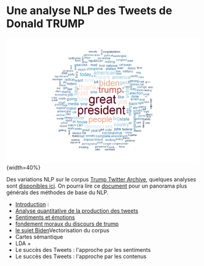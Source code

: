 # Une analyse NLP des Tweets de Donald TRUMP

![](greatpresident.jpeg){width=40%}

Des variations NLP sur le corpus [Trump Twitter Archive](https://www.thetrumparchive.com/), quelques analyses sont [disponibles ici](https://benaventc.github.io/TrumpTwitterArchive_variation/trump.html). On pourra lire ce [document](https://www.researchgate.net/publication/337744581_NLP_text_mining_V40_-_une_introduction_-_cours_programme_doctoral) pour un panorama plus générals des méthodes de base du NLP.

 * [Introduction](https://benaventc.github.io/TrumpTwitterArchive_variation/trump1introduction.html) : 
 * [Analyse quantitative de la production des tweets](https://benaventc.github.io/TrumpTwitterArchive_variation/trump2descriptionquanti.html)
 * [Sentiments et émotions](https://benaventc.github.io/TrumpTwitterArchive_variation/trump3Extractiondusentiment.html)
 * [fondement moraux du discours de trump](https://benaventc.github.io/TrumpTwitterArchive_variation/trump4fondementmoraux.html)
 * [le sujet Biden]()Vectorisation du corpus
 * Cartes sémantique
 * LDA +
 * Le succès des Tweets : l'approche par les sentiments
 * Le succès des Tweets : l'approche par les contenus

